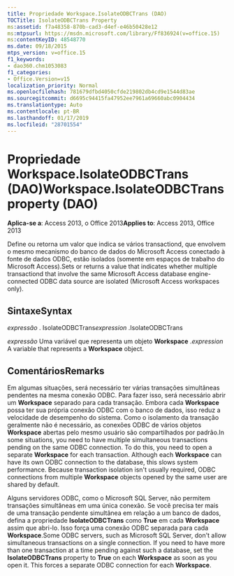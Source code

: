 ```yaml
---
title: Propriedade Workspace.IsolateODBCTrans (DAO)
TOCTitle: IsolateODBCTrans Property
ms:assetid: f7a48358-870b-cad3-d4ef-e46b50428e12
ms:mtpsurl: https://msdn.microsoft.com/library/Ff836924(v=office.15)
ms:contentKeyID: 48548770
ms.date: 09/18/2015
mtps_version: v=office.15
f1_keywords:
- dao360.chm1053083
f1_categories:
- Office.Version=v15
localization_priority: Normal
ms.openlocfilehash: 781679dfbd4050cfde219802db4cd9e1544d83ae
ms.sourcegitcommit: d6695c94415fa47952ee7961a69660abc0904434
ms.translationtype: Auto
ms.contentlocale: pt-BR
ms.lasthandoff: 01/17/2019
ms.locfileid: "28701554"
---
```

# <a name="workspaceisolateodbctrans-property-dao"></a><span data-ttu-id="e49c5-102">Propriedade Workspace.IsolateODBCTrans (DAO)</span><span class="sxs-lookup"><span data-stu-id="e49c5-102">Workspace.IsolateODBCTrans property (DAO)</span></span>


<span data-ttu-id="e49c5-103">**Aplica-se a**: Access 2013, o Office 2013</span><span class="sxs-lookup"><span data-stu-id="e49c5-103">**Applies to**: Access 2013, Office 2013</span></span>

<span data-ttu-id="e49c5-104">Define ou retorna um valor que indica se vários transactiond, que envolvem o mesmo mecanismo do banco de dados do Microsoft Access conectado à fonte de dados ODBC, estão isolados (somente em espaços de trabalho do Microsoft Access).</span><span class="sxs-lookup"><span data-stu-id="e49c5-104">Sets or returns a value that indicates whether multiple transactiond that involve the same Microsoft Access database engine-connected ODBC data source are isolated (Microsoft Access workspaces only).</span></span>

## <a name="syntax"></a><span data-ttu-id="e49c5-105">Sintaxe</span><span class="sxs-lookup"><span data-stu-id="e49c5-105">Syntax</span></span>

<span data-ttu-id="e49c5-106">*expressão* . IsolateODBCTrans</span><span class="sxs-lookup"><span data-stu-id="e49c5-106">*expression* .IsolateODBCTrans</span></span>

<span data-ttu-id="e49c5-107">*expressão* Uma variável que representa um objeto **Workspace** .</span><span class="sxs-lookup"><span data-stu-id="e49c5-107">*expression* A variable that represents a **Workspace** object.</span></span>

## <a name="remarks"></a><span data-ttu-id="e49c5-108">Comentários</span><span class="sxs-lookup"><span data-stu-id="e49c5-108">Remarks</span></span>

<span data-ttu-id="e49c5-p101">Em algumas situações, será necessário ter várias transações simultâneas pendentes na mesma conexão ODBC. Para fazer isso, será necessário abrir um **Workspace** separado para cada transação. Embora cada **Workspace** possa ter sua própria conexão ODBC com o banco de dados, isso reduz a velocidade de desempenho do sistema. Como o isolamento da transação geralmente não é necessário, as conexões ODBC de vários objetos **Workspace** abertas pelo mesmo usuário são compartilhados por padrão.</span><span class="sxs-lookup"><span data-stu-id="e49c5-p101">In some situations, you need to have multiple simultaneous transactions pending on the same ODBC connection. To do this, you need to open a separate **Workspace** for each transaction. Although each **Workspace** can have its own ODBC connection to the database, this slows system performance. Because transaction isolation isn't usually required, ODBC connections from multiple **Workspace** objects opened by the same user are shared by default.</span></span>

<span data-ttu-id="e49c5-p102">Alguns servidores ODBC, como o Microsoft SQL Server, não permitem transações simultâneas em uma única conexão. Se você precisa ter mais de uma transação pendente simultânea em relação a um banco de dados, defina a propriedade **IsolateODBCTrans** como **True** em cada **Workspace** assim que abri-lo. Isso força uma conexão ODBC separada para cada **Workspace**.</span><span class="sxs-lookup"><span data-stu-id="e49c5-p102">Some ODBC servers, such as Microsoft SQL Server, don't allow simultaneous transactions on a single connection. If you need to have more than one transaction at a time pending against such a database, set the **IsolateODBCTrans** property to **True** on each **Workspace** as soon as you open it. This forces a separate ODBC connection for each **Workspace**.</span></span>

